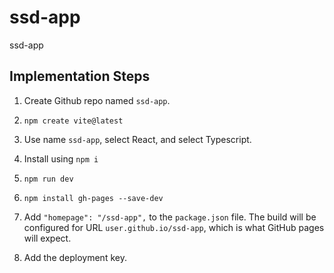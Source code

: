 # ssd-app
ssd-app

## Implementation Steps

1. Create Github repo named `ssd-app`.

2. `npm create vite@latest`

3. Use name `ssd-app`, select React,  and select Typescript.

4. Install using `npm i`

5. `npm run dev`

6. `npm install gh-pages --save-dev`

4. Add `"homepage": "/ssd-app",` to the `package.json` file. The build will be configured for URL `user.github.io/ssd-app`, which is what GitHub pages will expect.

5. Add the deployment key.